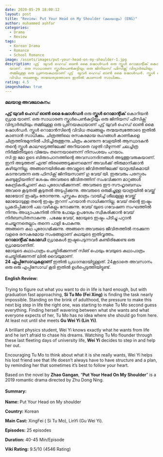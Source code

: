 ```yaml
---
date: 2020-05-29 18:00:12
layout: post
title: "Review: Put Your Head on My Shoulder (മലയാളം) (ENG)"
author: muhammed ashfar
categories:
  - Drama
  - Review
tags:
  - Korean Drama
  - Romance
  - School Romance
image: /assets/images/put-your-head-on-my-shoulder-1.jpg
description: പുട്ട്  യുവർ ഹെഡ് ഓൺ മൈ ഷോൾഡർ ഒരു സ്കൂൾ റൊമാന്റിക് കൊറിയൻ ഡ്രാമ
  യാണ്. ഒരു സാധാരണ സ്കൂൾപെൺകുട്ടിയും ഒരു ജിനിയസ് ഫിസിക്സ് വിദ്യാർത്ഥിയും
  തമ്മിലുള്ള ഒരു പ്രണയകഥയാണ് പുട്ട്  യുവർ ഹെഡ് ഓൺ മൈ ഷോൾഡർ. സ്കൂൾ റൊമാൻസിന്റെ
  വിവിധ തലങ്ങളും തന്മയത്വത്തോടെ ഇതിൽ കാണാൻ സാധിക്കും.
rating: 4.5
imageshadow: true
---
```

#### **മലയാള അവലോകനം:**

**പുട്ട് യുവർ ഹെഡ് ഓൺ മൈ ഷോൾഡർ** ഒരു **സ്കൂൾ റൊമാന്റിക്** കൊറിയൻ ഡ്രാമ യാണ്. ഒരു സാധാരണ സ്കൂൾപെൺകുട്ടിയും ഒരു ജിനിയസ് ഫിസിക്സ് വിദ്യാർത്ഥിയും തമ്മിലുള്ള ഒരു പ്രണയകഥയാണ് പുട്ട് യുവർ ഹെഡ് ഓൺ മൈ ഷോൾഡർ. സ്കൂൾ റൊമാൻസിന്റെ വിവിധ തലങ്ങളും തന്മയത്വത്തോടെ ഇതിൽ കാണാൻ സാധിക്കും. ചിത്രത്തിലെ രസകരമായ രംഗങ്ങൾ കാണികളെ ചിത്രത്തിനുമുന്നിൽ പിടിച്ചിരുത്തുന്നു.ചിത്രം കാണുന്ന വേളയിൽ ആസ്വാദകൻ തന്റെ സ്കൂൾ കാലഘട്ടത്തിലേക്ക് അറിയാതെ വഴുതി വീഴുന്നത് ചലച്ചിത്ര നിർമ്മിതിയുടെ വിജയം തന്നെയാണെന്ന് നിസംശയം പറയാം.\
സി തു മോ ഉടെ ബിരുദപഠനത്തിന്റെ അവസാനദിനങ്ങൾ അടുത്തുവരുകയാണ്. ഇനി അടുത്തത് എന്ത് തിരഞ്ഞെടുക്കണമെന്ന് അവൾക്ക് തിരുമാനിക്കാൻ കഴിയുന്നില്ല. അങ്ങനെയിരിക്കെ അവളുടെ ജിവിതത്തിലേക്ക് യാദൃശ്ചികമായി കടന്നുവരുന്ന ഒരു ഫിസിക്സ് ജിനിയസാണ് ഗു വേയ് യി. ഇരുവരും പരസ്പരം കണ്ടുമുട്ടിയതിന് ശേഷം അവരുടെ ജീവിതത്തിന് സംഭവിക്കുന്ന മാറ്റങ്ങൾ കേന്ദ്രികരിച്ചാണ് കഥ പുരോഗമിക്കുന്നത്. അവരുടെ ഈ സൗഹൃദബന്ധം അവരെ കൂടുതൽ കൂടുതൽ അടുപ്പിക്കുന്നു. അവരുടെ ഒരുമിച്ചുള്ള യാത്രയിൽ വേയ്ക്ക് മോയോട് ഇഷ്ട്ടം തോന്നുന്നു. പുസ്തകം മാത്രം വായിച്ച് ശീലമുള്ള വേയ്ക്ക് മോയോടുള്ള തന്റെ ഇഷ്ടം തുറന്ന് പറയാൻ സാധിക്കുന്നില്ല. വേയ് തന്റെ ഇഷ്ടം പ്രകടിപ്പിക്കാൻ പല വഴികളും നോക്കുന്നു. വേയ് യുടെ ഗവേഷണ സംഘത്തിൽ നിന്നും അധ്യാപകനിൽ നിന്നു പോലും ഉപദേശം സ്വീകരിക്കാൻ വേയ് നിർബന്ധിതനാകുന്നു . പക്ഷേ വേയ്, മോയുടെ ഇഷ്ടം പിടിച്ചു പറ്റാൻ ചെയ്യുന്നതെല്ലാം തന്നെ പാളി പോകുന്നു.\
അങ്ങനെ കഥ പുരോഗമിക്കുന്നു. അങ്ങനെ അവരുടെ ജീവിതത്തിൽ നടക്കുന്ന വളരെ രസകരമായ സംഭങ്ങളാണ് കഥയുടെ ഇതിവൃത്തം.\
**റൊമാന്റിക് കോമഡി** ഡ്രാമകൾ ഇഷ്ടപെടുന്നവർ കണ്ടിരിക്കേണ്ട ഒരു ഡ്രാമയാണിത്.\
മോയുടെ കഥാപാത്രം ചെയ്തിരിക്കുന്നത് സിങ് ഫെയും വേയുടെ കഥാപാത്രം ചെയ്തിരിക്കുന്നത് ലിൽ വൈയുമാണ്.\
**24 എപ്പിസോഡുകളാണ്** ഇതിൽ പ്രധാനമായിട്ടുള്ളത്. 24കൂടാതെ അവസാനം ഒരു ഒരു എപ്പിസോഡ് കൂടി ഇതിൽ ഉൾപ്പെടുത്തിയിട്ടുണ്ട്.

#### English Review:

Trying to figure out what you want to do in life is hard enough, but with graduation fast approaching, **Si Tu Mo (Fei Xing)** is finding the task nearly impossible. Standing on the brink of adulthood, the pressure to make this next big step in life the right one, was starting to make Tu Mo second guess everything. Finding herself wavering between what she wants and what everyone expects of her, Tu Mo has no idea where she should go from here. At least not until she meets **Gu Wei Yi (Lin Yi)**.

A brilliant physics student, Wei Yi knows exactly what he wants from life and he isn’t afraid to chase his dreams. Watching Tu Mo flounder through these last fleeting days of university life, **Wei Yi** decides to step in and help her out.

Encouraging Tu Mo to think about what it is she really wants, Wei Yi helps his lost friend see that life doesn’t always have to have structure and a plan, by reminding her that sometimes it’s best to follow your heart.

Based on the novel by **Zhao Gangan**, “**Put Your Head On My Shoulder**” is a 2019 romantic drama directed by Zhu Dong Ning.

#### Summary:

**Name:** Put Your Head on My shoulder

**Country:** Korean

**Main Cast:** XingFei ( Si Tu Mo), LinYi (Gu Wei Yi).

**Episodes:** 25 episodes

**Duration:** 40-45 Min/Episode

**Viki Rating:** 9.5/10 (4546 Rating)